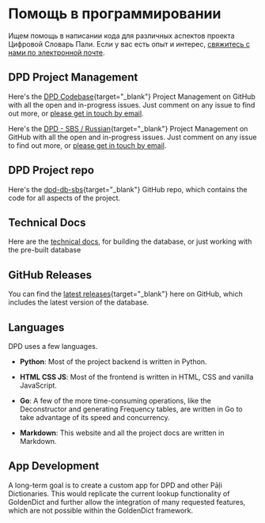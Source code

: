 # Помощь в программировании

Ищем помощь в написании кода для различных аспектов проекта Цифровой Словарь Пали. Если у вас есть опыт и интерес, [свяжитесь с нами по электронной почте](mailto:devamitta@sasanarakkha.org).

## DPD Project Management
Here's the [DPD Codebase](https://GitHub.com/orgs/digitalpalidictionary/projects/1/views/2){target="_blank"} Project Management on GitHub with all the open and in-progress issues. Just comment on any issue to find out more, or [please get in touch by email](mailto:devamitta@sasanarakkha.org).

Here's the [DPD - SBS / Russian](https://github.com/orgs/sasanarakkha/projects/1/views/1){target="_blank"} Project Management on GitHub with all the open and in-progress issues. Just comment on any issue to find out more, or [please get in touch by email](mailto:devamitta@sasanarakkha.org).

## DPD Project repo

Here's the [dpd-db-sbs](https://github.com/sasanarakkha/dpd-db-sbs){target="_blank"}  GitHub repo, which contains the code for all aspects of the project.

## Technical Docs
Here are the [technical docs](../technical/index.md), for building the database, or just working with the pre-built database

## GitHub Releases
You can find the [latest releases](https://github.com/sasanarakkha/dpd-db-sbs/releases){target="_blank"}  here on GitHub, which includes the latest version of the database. 

## Languages
DPD uses a few languages.

- __Python__: Most of the project backend is written in Python.   

- __HTML CSS JS__: Most of the frontend is written in HTML, CSS and vanilla JavaScript.  

- __Go__: A few of the more time-consuming operations, like the Deconstructor and generating Frequency tables, are written in Go to take advantage of its speed and concurrency.

- __Markdown__: This website and all the project docs are written in Markdown.  

## App Development
A long-term goal is to create a custom app for DPD and other Pāḷi Dictionaries. This would replicate the current lookup functionality of GoldenDict and further allow the integration of many requested features, which are not possible within the GoldenDict framework. 
